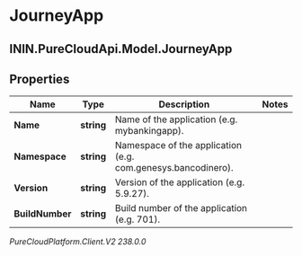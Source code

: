 # JourneyApp

## ININ.PureCloudApi.Model.JourneyApp

## Properties

|Name | Type | Description | Notes|
|------------ | ------------- | ------------- | -------------|
| **Name** | **string** | Name of the application (e.g. mybankingapp). | |
| **Namespace** | **string** | Namespace of the application (e.g. com.genesys.bancodinero). | |
| **Version** | **string** | Version of the application (e.g. 5.9.27). | |
| **BuildNumber** | **string** | Build number of the application (e.g. 701). | |



_PureCloudPlatform.Client.V2 238.0.0_
